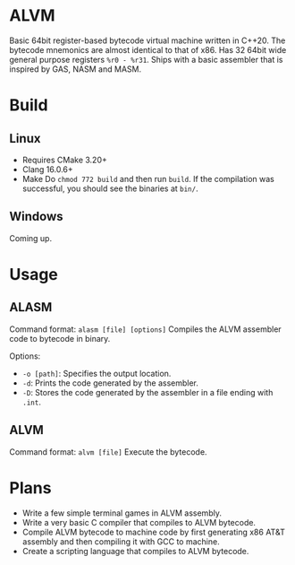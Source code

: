 # ALVM
Basic 64bit register-based bytecode virtual machine written in C++20. 
The bytecode mnemonics are almost identical to that of x86.
Has 32 64bit wide general purpose registers `%r0 - %r31`. 
Ships with a basic assembler that is inspired by GAS, NASM and MASM.

# Build
## Linux
- Requires CMake 3.20+
- Clang 16.0.6+
- Make
Do ```chmod 772 build``` and then run ```build```.
If the compilation was successful, you should see the binaries at ```bin/```.

## Windows
Coming up.

# Usage
## ALASM
Command format: ```alasm [file] [options]```
Compiles the ALVM assembler code to bytecode in binary.

Options:
- ```-o [path]```: Specifies the output location.
- ```-d```: Prints the code generated by the assembler.
- ```-D```: Stores the code generated by the assembler in a file ending with `.int`. 

## ALVM
Command format: ```alvm [file]```
Execute the bytecode.

# Plans
- Write a few simple terminal games in ALVM assembly.
- Write a very basic C compiler that compiles to ALVM bytecode.
- Compile ALVM bytecode to machine code by first generating x86 AT&T assembly and then compiling it with GCC to machine.
- Create a scripting language that compiles to ALVM bytecode.
